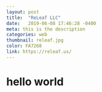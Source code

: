 ```yaml
---
layout: post
title:  "ReLeaf LLC"
date:   2019-06-08 17:46:28 -0400
meta: this is the description
categories: web
thumbnail: releaf.jpg
color: FA7268
link: https://releaf.us/
---
```

# hello world
